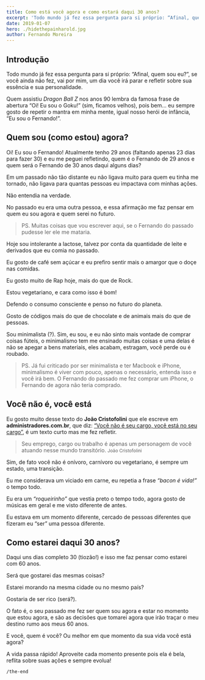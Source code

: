 ```yaml
---
title: Como está você agora e como estará daqui 30 anos?
excerpt: 'Todo mundo já fez essa pergunta para si próprio: “Afinal, quem sou eu?”, se você ainda não fez, vai por mim, um dia você irá parar e refletir sobre sua essência e sua personalidade.'
date: 2019-01-07
hero: ./hidethepainharold.jpg
author: Fernando Moreira
---
```


## Introdução

Todo mundo já fez essa pergunta para si próprio: “Afinal, quem sou eu?”, se você ainda não fez, vai por mim, um dia você irá parar e refletir sobre sua essência e sua personalidade.

Quem assistiu _Dragon Ball Z_ nos anos 90 lembra da famosa frase de abertura “Oi! Eu sou o Goku!” (sim, ficamos velhos), pois bem... eu sempre gosto de repetir o mantra em minha mente, igual nosso herói de infância, “Eu sou o Fernando!”.

## Quem sou (como estou) agora?

Oi! Eu sou o Fernando! Atualmente tenho 29 anos (faltando apenas 23 dias para fazer 30) e eu me peguei refletindo, quem é o Fernando de 29 anos e quem será o Fernando de 30 anos daqui alguns dias?

Em um passado não tão distante eu não ligava muito para quem eu tinha me tornado, não ligava para quantas pessoas eu impactava com minhas ações.

Não entendia na verdade.

No passado eu era uma outra pessoa, e essa afirmação me faz pensar em quem eu sou agora e quem serei no futuro.

> PS. Muitas coisas que vou escrever aqui, se o Fernando do passado pudesse ler ele me mataria.

Hoje sou intolerante a lactose, talvez por conta da quantidade de leite e derivados que eu comia no passado.

Eu gosto de café sem açúcar e eu prefiro sentir mais o amargor que o doçe nas comidas.

Eu gosto muito de Rap hoje, mais do que de Rock.

Estou vegetariano, e cara como isso é bom!

Defendo o consumo consciente e penso no futuro do planeta.

Gosto de códigos mais do que de chocolate e de animais mais do que de pessoas.

Sou minimalista (?). Sim, eu sou, e eu não sinto mais vontade de comprar coisas fúteis, o minimalismo tem me ensinado muitas coisas e uma delas é não se apegar a bens materiais, eles acabam, estragam, você perde ou é roubado.

> PS. Já fui criticado por ser minimalista e ter Macbook e iPhone, minimalismo é viver com pouco, apenas o necessário, entenda isso e você irá bem. O Fernando do passado me fez comprar um iPhone, o Fernando de agora não teria comprado.

## Você não é, você está

Eu gosto muito desse texto do **João Cristofolini** que ele escreve em **administradores.com.br**, que diz: [“Você não é seu cargo, você está no seu cargo”](http://administradores.com.br/artigos/carreira/voce-nao-e-seu-cargo-voce-esta-no-seu-cargo/103085/), é um texto curto mas me fez refletir.

> Seu emprego, cargo ou trabalho é apenas um personagem de você atuando nesse mundo transitório. <small>João Cristofolini</small>

Sim, de fato você não é onívoro, carnívoro ou vegetariano, é sempre um estado, uma transição.

Eu me considerava um viciado em carne, eu repetia a frase _“bacon é vida!”_ o tempo todo.

Eu era um _“roqueirinho”_ que vestia preto o tempo todo, agora gosto de músicas em geral e me visto diferente de antes.

Eu estava em um momento diferente, cercado de pessoas diferentes que fizeram eu “ser” uma pessoa diferente.

## Como estarei daqui 30 anos?

Daqui uns dias completo 30 (tiozão!) e isso me faz pensar como estarei com 60 anos.

Será que gostarei das mesmas coisas?

Estarei morando na mesma cidade ou no mesmo país?

Gostaria de ser rico (será?).

O fato é, o seu passado me fez ser quem sou agora e estar no momento que estou agora, e são as decisões que tomarei agora que irão traçar o meu destino rumo aos meus 60 anos.

E você, quem é você? Ou melhor em que momento da sua vida você está agora?

A vida passa rápido! Aproveite cada momento presente pois ela é bela, reflita sobre suas ações e sempre evolua!

`/the-end`
